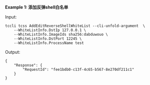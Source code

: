 **Example 1: 添加反弹shell白名单**



Input: 

```
tccli tcss AddEditReverseShellWhiteList --cli-unfold-argument  \
    --WhiteListInfo.DstIp 127.0.0.1 \
    --WhiteListInfo.ImageIds sha256:dabduwouo \
    --WhiteListInfo.DstPort 12245 \
    --WhiteListInfo.ProcessName test
```

Output: 
```
{
    "Response": {
        "RequestId": "fee1bdb0-c13f-4c65-b567-8e270df211c1"
    }
}
```

